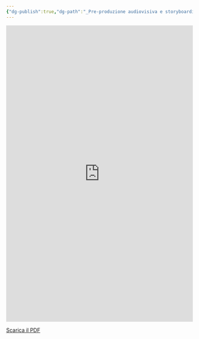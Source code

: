 ```yaml
---
{"dg-publish":true,"dg-path":"_Pre-produzione audiovisiva e storyboarding con l’IA/00_Introduzione al corso di Pre-produzione audiovisiva IA.md","permalink":"/pre-produzione-audiovisiva-e-storyboarding-con-l-ia/00-introduzione-al-corso-di-pre-produzione-audiovisiva-ia/"}
---
```


<iframe
  src="https://drive.google.com/file/d/1Wt91lEGjPSVre1wjD2wX0Um2CP7FXTq-/preview"
  width="100%"
  height="800"
  style="border:none"
  allow="autoplay">
</iframe>

[Scarica il PDF](https://drive.google.com/uc?export=download&id=1Wt91lEGjPSVre1wjD2wX0Um2CP7FXTq-)
